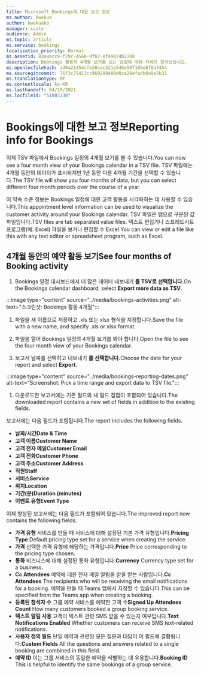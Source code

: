 ```yaml
---
title: Microsoft Bookings에 대한 보고 정보
ms.author: kwekua
author: kwekuako
manager: scotv
audience: Admin
ms.topic: article
ms.service: bookings
localization_priority: Normal
ms.assetid: 03a9acc9-f29c-456b-9fb2-0f49474b2708
description: Bookings 활동의 4개월 보기를 보는 방법에 대해 자세히 알아보십시오.
ms.openlocfilehash: ad0a21454cfe28cec521e545e587105e8f8a7454
ms.sourcegitcommit: 76f3c75413cc960289489d0ca29efadb8a9a5b31
ms.translationtype: MT
ms.contentlocale: ko-KR
ms.lasthandoff: 04/19/2021
ms.locfileid: "51887230"
---
```

# <a name="reporting-info-for-bookings"></a><span data-ttu-id="874b9-103">Bookings에 대한 보고 정보</span><span class="sxs-lookup"><span data-stu-id="874b9-103">Reporting info for Bookings</span></span>

<span data-ttu-id="874b9-104">이제 TSV 파일에서 Bookings 일정의 4개월 보기를 볼 수 있습니다.</span><span class="sxs-lookup"><span data-stu-id="874b9-104">You can now see a four month view of your Bookings calendar in a TSV file.</span></span> <span data-ttu-id="874b9-105">TSV 파일에는 4개월 동안의 데이터가 표시되지만 1년 동안 다른 4개월 기간을 선택할 수 있습니다.</span><span class="sxs-lookup"><span data-stu-id="874b9-105">The TSV file will show you four months of data, but you can select different four month periods over the course of a year.</span></span>

<span data-ttu-id="874b9-106">이 약속 수준 정보는 Bookings 일정에 대한 고객 활동을 시각화하는 데 사용할 수 있습니다.</span><span class="sxs-lookup"><span data-stu-id="874b9-106">This appointment level information can be used to visualize the customer activity around your Bookings calendar.</span></span> <span data-ttu-id="874b9-107">TSV 파일은 탭으로 구분된 값 파일입니다.</span><span class="sxs-lookup"><span data-stu-id="874b9-107">TSV files are tab separated value files.</span></span> <span data-ttu-id="874b9-108">텍스트 편집기나 스프레드시트 프로그램(예: Excel) 파일을 보거나 편집할 수 Excel.</span><span class="sxs-lookup"><span data-stu-id="874b9-108">You can view or edit a file like this with any text editor or spreadsheet program, such as Excel.</span></span>

## <a name="see-four-months-of-booking-activity"></a><span data-ttu-id="874b9-109">4개월 동안의 예약 활동 보기</span><span class="sxs-lookup"><span data-stu-id="874b9-109">See four months of Booking activity</span></span>

1. <span data-ttu-id="874b9-110">Bookings 일정 대시보드에서 더 많은 데이터 내보내기 **를 TSV로 선택합니다.**</span><span class="sxs-lookup"><span data-stu-id="874b9-110">On the Bookings calendar dashboard, select **Export more data as TSV**.</span></span>

:::image type="content" source="../media/bookings-activities.png" alt-text="스크린샷: Bookings 활동 4개월":::

1. <span data-ttu-id="874b9-112">파일을 새 이름으로 저장하고 .xls 또는 xlsx 형식을 지정합니다.</span><span class="sxs-lookup"><span data-stu-id="874b9-112">Save the file with a new name, and specify .xls or xlsx format.</span></span>

1. <span data-ttu-id="874b9-113">파일을 열어 Bookings 일정의 4개월 보기를 봐야 합니다.</span><span class="sxs-lookup"><span data-stu-id="874b9-113">Open the file to see the four month view of your Bookings calendar.</span></span>

1. <span data-ttu-id="874b9-114">보고서 날짜를 선택하고 내보내기 **를 선택합니다.**</span><span class="sxs-lookup"><span data-stu-id="874b9-114">Choose the date for your report and select **Export**.</span></span>

:::image type="content" source="../media/bookings-reporting-dates.png" alt-text="Screenshot: Pick a time range and export data to TSV file.":::

1. <span data-ttu-id="874b9-116">다운로드한 보고서에는 기존 필드와 새 필드 집합이 포함되어 있습니다.</span><span class="sxs-lookup"><span data-stu-id="874b9-116">The downloaded report contains a new set of fields in addition to the existing fields.</span></span>

<span data-ttu-id="874b9-117">보고서에는 다음 필드가 포함됩니다.</span><span class="sxs-lookup"><span data-stu-id="874b9-117">The report includes the following fields.</span></span>

 - <span data-ttu-id="874b9-118">**날짜/시간**</span><span class="sxs-lookup"><span data-stu-id="874b9-118">**Date & Time**</span></span>
- <span data-ttu-id="874b9-119">**고객 이름**</span><span class="sxs-lookup"><span data-stu-id="874b9-119">**Customer Name**</span></span>
- <span data-ttu-id="874b9-120">**고객 전자 메일**</span><span class="sxs-lookup"><span data-stu-id="874b9-120">**Customer Email**</span></span>
- <span data-ttu-id="874b9-121">**고객 전화**</span><span class="sxs-lookup"><span data-stu-id="874b9-121">**Customer Phone**</span></span>
- <span data-ttu-id="874b9-122">**고객 주소**</span><span class="sxs-lookup"><span data-stu-id="874b9-122">**Customer Address**</span></span>
- <span data-ttu-id="874b9-123">**직원**</span><span class="sxs-lookup"><span data-stu-id="874b9-123">**Staff**</span></span>
- <span data-ttu-id="874b9-124">**서비스**</span><span class="sxs-lookup"><span data-stu-id="874b9-124">**Service**</span></span>
- <span data-ttu-id="874b9-125">**위치**</span><span class="sxs-lookup"><span data-stu-id="874b9-125">**Location**</span></span>
- <span data-ttu-id="874b9-126">**기간(분)**</span><span class="sxs-lookup"><span data-stu-id="874b9-126">**Duration (minutes)**</span></span>
- <span data-ttu-id="874b9-127">**이벤트 유형**</span><span class="sxs-lookup"><span data-stu-id="874b9-127">**Event Type**</span></span>

<span data-ttu-id="874b9-128">이제 향상된 보고서에는 다음 필드가 포함되어 있습니다.</span><span class="sxs-lookup"><span data-stu-id="874b9-128">The improved report now contains the following fields.</span></span>

- <span data-ttu-id="874b9-129">**가격 유형**   서비스를 만들 때 서비스에 대해 설정된 기본 가격 유형입니다.</span><span class="sxs-lookup"><span data-stu-id="874b9-129">**Pricing Type**   Default pricing type set for a service when creating the service.</span></span>
- <span data-ttu-id="874b9-130">**가격**   선택한 가격 유형에 해당하는 가격입니다.</span><span class="sxs-lookup"><span data-stu-id="874b9-130">**Price**   Price corresponding to the pricing type chosen.</span></span>
- <span data-ttu-id="874b9-131">**통화**   비즈니스에 대해 설정된 통화 유형입니다.</span><span class="sxs-lookup"><span data-stu-id="874b9-131">**Currency**   Currency type set for a business.</span></span>
- <span data-ttu-id="874b9-132">**Cc Attendees**   예약에 대한 전자 메일 알림을 받을 받는 사람입니다.</span><span class="sxs-lookup"><span data-stu-id="874b9-132">**Cc Attendees**   The recipients who will be receiving the email notifications for a booking.</span></span> <span data-ttu-id="874b9-133">예약을 만들 때 Teams 앱에서 지정할 수 있습니다.</span><span class="sxs-lookup"><span data-stu-id="874b9-133">This can be specified from the Teams app when creating a booking.</span></span>
- <span data-ttu-id="874b9-134">**등록된 참석자 수**   그룹 예약 서비스를 예약한 고객 수</span><span class="sxs-lookup"><span data-stu-id="874b9-134">**Signed Up Attendees Count**   How many customers booked a group booking service.</span></span>
- <span data-ttu-id="874b9-135">**텍스트 알림 사용**   고객이 텍스트 관련 SMS 받을 수 있는지 여부입니다.</span><span class="sxs-lookup"><span data-stu-id="874b9-135">**Text Notifications Enabled**   Whether customers can receive SMS text-related notifications.</span></span>
- <span data-ttu-id="874b9-136">**사용자 정의 필드**   단일 예약과 관련된 모든 질문과 대답이 이 필드에 결합됩니다.</span><span class="sxs-lookup"><span data-stu-id="874b9-136">**Custom Fields**   All the questions and answers related to a single booking are combined in this field.</span></span>
- <span data-ttu-id="874b9-137">**예약 ID**   이는 그룹 서비스의 동일한 예약을 식별하는 데 유용합니다.</span><span class="sxs-lookup"><span data-stu-id="874b9-137">**Booking ID**   This is helpful to identify the same bookings of a group service.</span></span>
